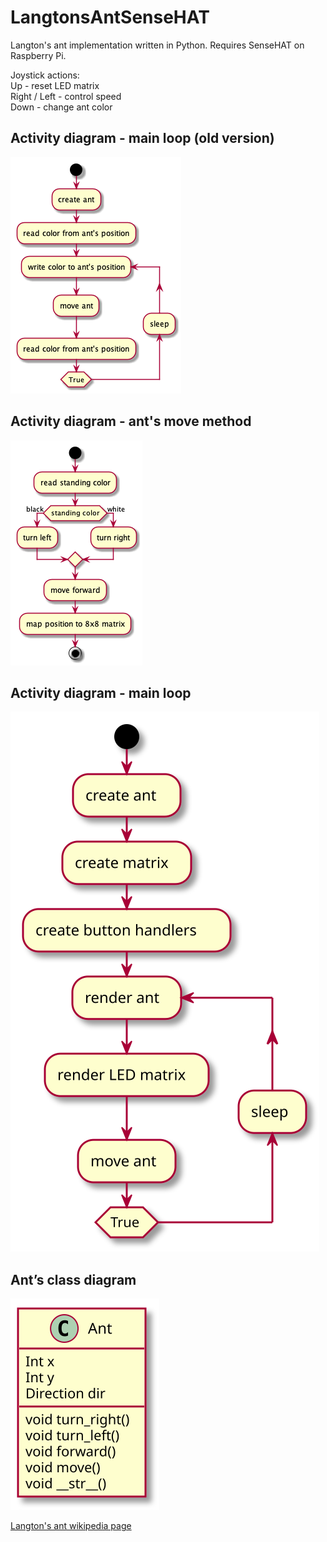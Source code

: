 # LangtonsAntSenseHAT
Langton's ant implementation written in Python. Requires SenseHAT on Raspberry Pi.

Joystick actions:  
Up - reset LED matrix  
Right / Left - control speed  
Down - change ant color

## Activity diagram - main loop (old version)
![Activity diagram - main loop (old version)](activity_prototype.png)

## Activity diagram - ant's move method
![Activity diagram - ant's move method](activity_move.png)

## Activity diagram - main loop
![Activity diagram - main loop](activity_1.0.svg)

## Ant’s class diagram
![Ant’s class diagram](ant_class.svg)


[Langton's ant wikipedia page](https://en.wikipedia.org/wiki/Langton%27s_ant)
